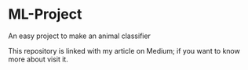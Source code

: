 # ML-Project
An easy project to make an animal classifier

This repository is linked with my article on Medium; if you want to know more about visit it.
